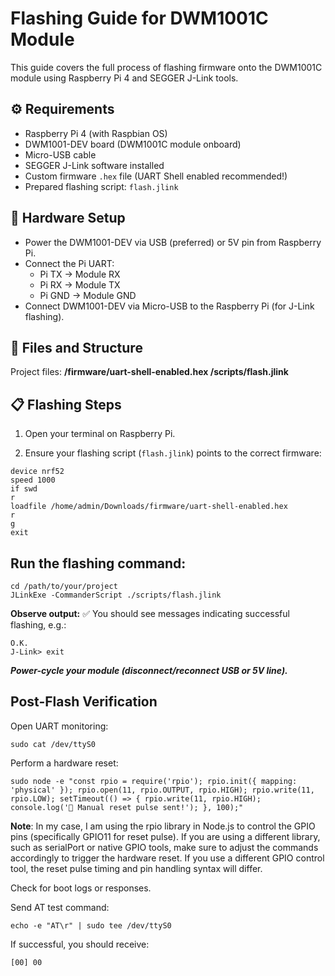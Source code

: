 # Flashing Guide for DWM1001C Module

This guide covers the full process of flashing firmware onto the DWM1001C module using Raspberry Pi 4 and SEGGER J-Link tools.

## ⚙️ Requirements

- Raspberry Pi 4 (with Raspbian OS)
- DWM1001-DEV board (DWM1001C module onboard)
- Micro-USB cable
- SEGGER J-Link software installed
- Custom firmware `.hex` file (UART Shell enabled recommended!)
- Prepared flashing script: `flash.jlink`

## 🔌 Hardware Setup

- Power the DWM1001-DEV via USB (preferred) or 5V pin from Raspberry Pi.
- Connect the Pi UART:
  - Pi TX → Module RX
  - Pi RX → Module TX
  - Pi GND → Module GND
- Connect DWM1001-DEV via Micro-USB to the Raspberry Pi (for J-Link flashing).

## 📂 Files and Structure

Project files:
**/firmware/uart-shell-enabled.hex /scripts/flash.jlink**


## 📋 Flashing Steps

1. Open your terminal on Raspberry Pi.

2. Ensure your flashing script (`flash.jlink`) points to the correct firmware:
```jlink
device nrf52
speed 1000
if swd
r
loadfile /home/admin/Downloads/firmware/uart-shell-enabled.hex
r
g
exit
```

## Run the flashing command:
```
cd /path/to/your/project
JLinkExe -CommanderScript ./scripts/flash.jlink
```

**Observe output:** ✅ You should see messages indicating successful flashing, e.g.:

```
O.K.
J-Link> exit
```
***Power-cycle your module (disconnect/reconnect USB or 5V line).***

## Post-Flash Verification
Open UART monitoring:
```
sudo cat /dev/ttyS0
```
Perform a hardware reset:
```
sudo node -e "const rpio = require('rpio'); rpio.init({ mapping: 'physical' }); rpio.open(11, rpio.OUTPUT, rpio.HIGH); rpio.write(11, rpio.LOW); setTimeout(() => { rpio.write(11, rpio.HIGH); console.log('🔄 Manual reset pulse sent!'); }, 100);"
```
**Note**: In my case, I am using the rpio library in Node.js to control the GPIO pins (specifically GPIO11 for reset pulse).
If you are using a different library, such as serialPort or native GPIO tools, make sure to adjust the commands accordingly to trigger the hardware reset.
If you use a different GPIO control tool, the reset pulse timing and pin handling syntax will differ.

Check for boot logs or responses.

Send AT test command:
```
echo -e "AT\r" | sudo tee /dev/ttyS0
```

If successful, you should receive:
```
[00] 00
```